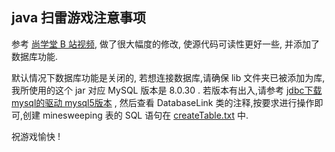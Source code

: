 ## java 扫雷游戏注意事项 

参考 [尚学堂 B 站视频](https://www.bilibili.com/video/BV13M4y1V7WQ), 做了很大幅度的修改, 使源代码可读性更好一些, 并添加了数据库功能.

默认情况下数据库功能是关闭的, 若想连接数据库,请确保 lib 文件夹已被添加为库,我所使用的这个 jar 对应 MySQL 版本是 8.0.30 . 若版本有出入,请参考 [jdbc下载mysql的驱动 mysql5版本](https://blog.csdn.net/ifubing/article/details/115436430?fromshare=blogdetail&sharetype=blogdetail&sharerId=115436430&sharerefer=PC&sharesource=Dalereral&sharefrom=from_link) , 然后查看 DatabaseLink 类的注释,按要求进行操作即可,创建 minesweeping 表的 SQL 语句在 [createTable.txt](./createTable.txt) 中.

祝游戏愉快 !


